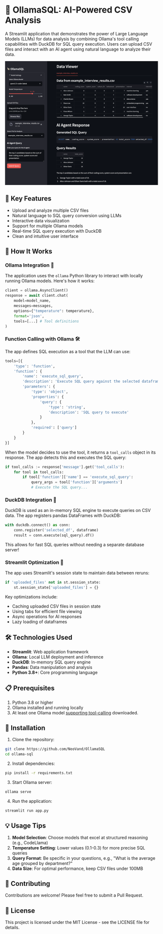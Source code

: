 # 🦙 OllamaSQL: AI-Powered CSV Analysis

A Streamlit application that demonstrates the power of Large Language Models (LLMs) for data analysis by combining Ollama's tool calling capabilities with DuckDB for SQL query execution. Users can upload CSV files and interact with an AI agent using natural language to analyze their data.

![Screenshot of the app](screenshot.png)

## 🌟 Key Features

- Upload and analyze multiple CSV files
- Natural language to SQL query conversion using LLMs
- Interactive data visualization
- Support for multiple Ollama models
- Real-time SQL query execution with DuckDB
- Clean and intuitive user interface

## 🧠 How It Works

### Ollama Integration 🤖

The application uses the `ollama` Python library to interact with locally running Ollama models. Here's how it works:

```python
client = ollama.AsyncClient()
response = await client.chat(
    model=model_name,
    messages=messages,
    options={"temperature": temperature},
    format='json',
    tools=[...] # Tool definitions
)
```

### Function Calling with Ollama 🛠️

The app defines SQL execution as a tool that the LLM can use:

```python
tools=[{
    'type': 'function',
    'function': {
        'name': 'execute_sql_query',
        'description': 'Execute SQL query against the selected dataframe',
        'parameters': {
            'type': 'object',
            'properties': {
                'query': {
                    'type': 'string',
                    'description': 'SQL query to execute'
                }
            },
            'required': ['query']
        }
    }
}]
```

When the model decides to use the tool, it returns a `tool_calls` object in its response. The app detects this and executes the SQL query:

```python
if tool_calls := response['message'].get('tool_calls'):
    for tool in tool_calls:
        if tool['function']['name'] == 'execute_sql_query':
            query_args = tool['function']['arguments']
            # Execute the SQL query...
```

### DuckDB Integration 🦆

DuckDB is used as an in-memory SQL engine to execute queries on CSV data. The app registers pandas DataFrames with DuckDB:

```python
with duckdb.connect() as conn:
    conn.register('selected_df', dataframe)
    result = conn.execute(sql_query).df()
```

This allows for fast SQL queries without needing a separate database server!

### Streamlit Optimization 🚀

The app uses Streamlit's session state to maintain data between reruns:

```python
if 'uploaded_files' not in st.session_state:
    st.session_state['uploaded_files'] = {}
```

Key optimizations include:
- Caching uploaded CSV files in session state
- Using tabs for efficient file viewing
- Async operations for AI responses
- Lazy loading of dataframes

## 🛠️ Technologies Used

- **Streamlit**: Web application framework
- **Ollama**: Local LLM deployment and inference
- **DuckDB**: In-memory SQL query engine
- **Pandas**: Data manipulation and analysis
- **Python 3.8+**: Core programming language

## 📋 Prerequisites

1. Python 3.8 or higher
2. Ollama installed and running locally
3. At least one Ollama model [supporting tool-calling](https://ollama.com/search?c=tools) downloaded.

## 🚀 Installation

1. Clone the repository:
```bash
git clone https://github.com/NeoVand/OllamaSQL
cd ollama-sql
```

2. Install dependencies:
```bash
pip install -r requirements.txt
```

3. Start Ollama server:
```bash
ollama serve
```

4. Run the application:
```bash
streamlit run app.py
```

## 💡 Usage Tips

1. **Model Selection**: Choose models that excel at structured reasoning (e.g., CodeLlama)
2. **Temperature Setting**: Lower values (0.1-0.3) for more precise SQL queries
3. **Query Format**: Be specific in your questions, e.g., "What is the average age grouped by department?"
4. **Data Size**: For optimal performance, keep CSV files under 100MB

## 🤝 Contributing

Contributions are welcome! Please feel free to submit a Pull Request.

## 📝 License

This project is licensed under the MIT License - see the LICENSE file for details.
